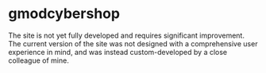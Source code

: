 # gmodcybershop
The site is not yet fully developed and requires significant improvement. The current version of the site was not designed with a comprehensive user experience in mind, and was instead custom-developed by a close colleague of mine.
